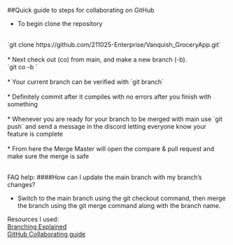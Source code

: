 ##Quick guide to steps for collaborating on GitHub

* To begin clone the repository
<br>
`git clone https://github.com/211025-Enterprise/Vanquish_GroceryApp.git`
<br><br>
* Next check out (co) from main, and make a new branch (-b).
<br>
`git co -b <New-Feature>`
<br><br>
* Your current branch can be verified with `git branch`
<br><br>
* Definitely commit after it compiles with no errors after you finish with something
<br><br>
* Whenever you are ready for your branch to be merged with main use `git push` and send a message in the discord letting everyone know your feature is complete
<br><br>
* From here the Merge Master will open the compare & pull request and make sure the merge is safe
<br><br>

FAQ help:
####How can I update the main branch with my branch’s changes?
* Switch to the main branch using the git checkout command, then merge the branch using the git merge command along with the branch name.

Resources I used:
<br>
[Branching Explained](https://www.varonis.com/blog/git-branching/)
<br>
[GitHub Collaborating guide](https://medium.com/@jonathanmines/the-ultimate-github-collaboration-guide-df816e98fb67)
